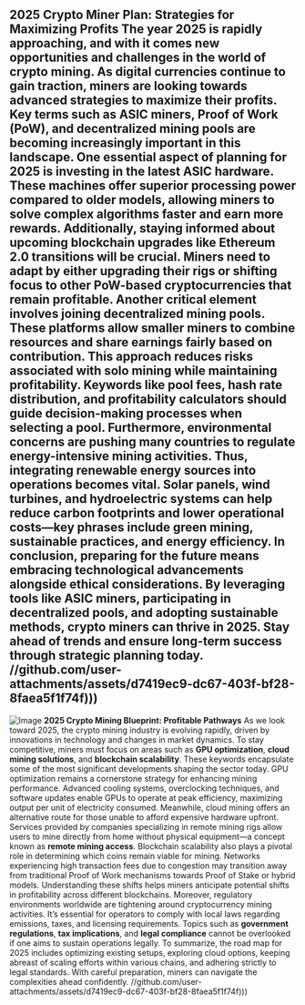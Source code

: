 **2025 Crypto Miner Plan: Strategies for Maximizing Profits**
The year 2025 is rapidly approaching, and with it comes new opportunities and challenges in the world of crypto mining. As digital currencies continue to gain traction, miners are looking towards advanced strategies to maximize their profits. Key terms such as **ASIC miners**, **Proof of Work (PoW)**, and **decentralized mining pools** are becoming increasingly important in this landscape.
One essential aspect of planning for 2025 is investing in the latest **ASIC hardware**. These machines offer superior processing power compared to older models, allowing miners to solve complex algorithms faster and earn more rewards. Additionally, staying informed about upcoming blockchain upgrades like **Ethereum 2.0** transitions will be crucial. Miners need to adapt by either upgrading their rigs or shifting focus to other PoW-based cryptocurrencies that remain profitable.
Another critical element involves joining decentralized mining pools. These platforms allow smaller miners to combine resources and share earnings fairly based on contribution. This approach reduces risks associated with solo mining while maintaining profitability. Keywords like **pool fees**, **hash rate distribution**, and **profitability calculators** should guide decision-making processes when selecting a pool.
Furthermore, environmental concerns are pushing many countries to regulate energy-intensive mining activities. Thus, integrating renewable energy sources into operations becomes vital. Solar panels, wind turbines, and hydroelectric systems can help reduce carbon footprints and lower operational costs—key phrases include **green mining**, **sustainable practices**, and **energy efficiency**.
In conclusion, preparing for the future means embracing technological advancements alongside ethical considerations. By leveraging tools like ASIC miners, participating in decentralized pools, and adopting sustainable methods, crypto miners can thrive in 2025. Stay ahead of trends and ensure long-term success through strategic planning today. 
 //github.com/user-attachments/assets/d7419ec9-dc67-403f-bf28-8faea5f1f74f)))
---

![Image](https://github.com/user-attachments/assets/d7419ec9-dc67-403f-bf28-8faea5f1f74f)
**2025 Crypto Mining Blueprint: Profitable Pathways**
As we look toward 2025, the crypto mining industry is evolving rapidly, driven by innovations in technology and changes in market dynamics. To stay competitive, miners must focus on areas such as **GPU optimization**, **cloud mining solutions**, and **blockchain scalability**. These keywords encapsulate some of the most significant developments shaping the sector today.
GPU optimization remains a cornerstone strategy for enhancing mining performance. Advanced cooling systems, overclocking techniques, and software updates enable GPUs to operate at peak efficiency, maximizing output per unit of electricity consumed. Meanwhile, cloud mining offers an alternative route for those unable to afford expensive hardware upfront. Services provided by companies specializing in remote mining rigs allow users to mine directly from home without physical equipment—a concept known as **remote mining access**.
Blockchain scalability also plays a pivotal role in determining which coins remain viable for mining. Networks experiencing high transaction fees due to congestion may transition away from traditional Proof of Work mechanisms towards Proof of Stake or hybrid models. Understanding these shifts helps miners anticipate potential shifts in profitability across different blockchains.
Moreover, regulatory environments worldwide are tightening around cryptocurrency mining activities. It’s essential for operators to comply with local laws regarding emissions, taxes, and licensing requirements. Topics such as **government regulations**, **tax implications**, and **legal compliance** cannot be overlooked if one aims to sustain operations legally.
To summarize, the road map for 2025 includes optimizing existing setups, exploring cloud options, keeping abreast of scaling efforts within various chains, and adhering strictly to legal standards. With careful preparation, miners can navigate the complexities ahead confidently. 
 //github.com/user-attachments/assets/d7419ec9-dc67-403f-bf28-8faea5f1f74f)))

